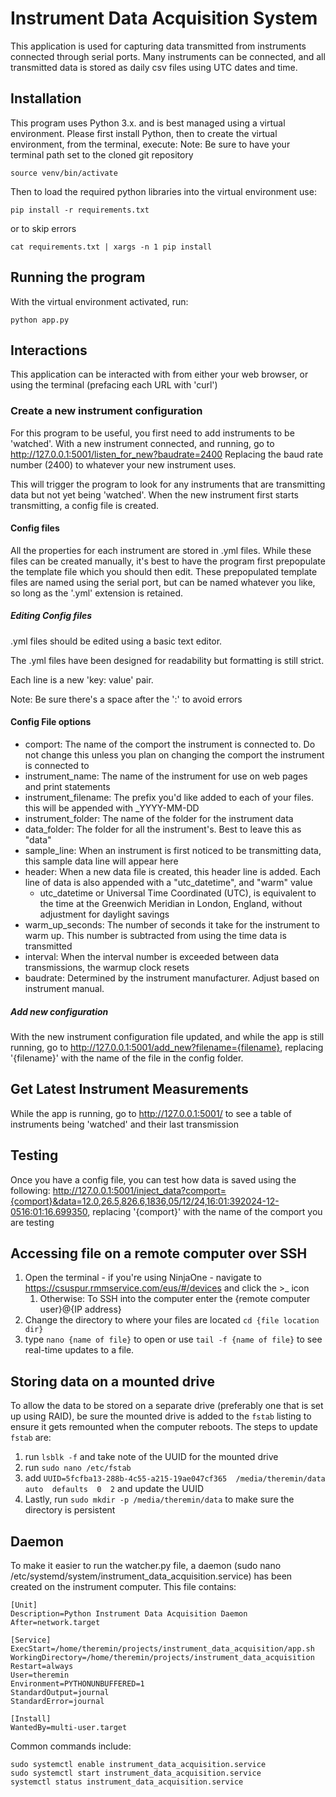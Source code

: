 # Instrument Data Acquisition System

This application is used for capturing data transmitted from instruments connected through serial ports.
Many instruments can be connected, and all transmitted data is stored as daily csv files using UTC dates and time.

## Installation
This program uses Python 3.x. and is best managed using a virtual environment. Please first install Python, then to create the virtual environment, from the terminal, execute:
Note: Be sure to have your terminal path set to the cloned git repository

```python3 -m venv venv
source venv/bin/activate
```
Then to load the required python libraries into the virtual environment use:
```
pip install -r requirements.txt 
```
or to skip errors
```
cat requirements.txt | xargs -n 1 pip install
```

## Running the program
With the virtual environment activated, run:
```
python app.py
```

## Interactions
This application can be interacted with from either your web browser, or using the terminal (prefacing each URL with 'curl')


### Create a new instrument configuration
For this program to be useful, you first need to add instruments to be 'watched'.
With a new instrument connected, and running, go to http://127.0.0.1:5001/listen_for_new?baudrate=2400
Replacing the baud rate number (2400) to whatever your new instrument uses.

This will trigger the program to look for any instruments that are transmitting data but not yet being 'watched'.
When the new instrument first starts transmitting, a config file is created.

#### Config files
All the properties for each instrument are stored in .yml files.
While these files can be created manually, it's best to have the program first prepopulate the template file which you should then edit.
These prepopulated template files are named using the serial port, but can be named whatever you like, so long as the '.yml' extension is retained.

##### Editing Config files
.yml files should be edited using a basic text editor.

The .yml files have been designed for readability but formatting is still strict.

Each line is a new 'key: value' pair.

Note: Be sure there's a space after the ':' to avoid errors

#### Config File options
* comport: The name of the comport the instrument is connected to. Do not change this unless you plan on changing the comport the instrument is connected to
* instrument_name: The name of the instrument for use on web pages and print statements
* instrument_filename: The prefix you'd like added to each of your files. this will be appended with _YYYY-MM-DD
* instrument_folder: The name of the folder for the instrument data
* data_folder: The folder for all the instrument's. Best to leave this as "data"
* sample_line: When an instrument is first noticed to be transmitting data, this sample data line will appear here
* header: When a new data file is created, this header line is added. Each line of data is also appended with a "utc_datetime", and "warm" value
  * utc_datetime or Universal Time Coordinated (UTC), is equivalent to the time at the Greenwich Meridian in London, England, without adjustment for daylight savings
* warm_up_seconds: The number of seconds it take for the instrument to warm up. This number is subtracted from using the time data is transmitted
* interval: When the interval number is exceeded between data transmissions, the warmup clock resets
* baudrate: Determined by the instrument manufacturer. Adjust based on instrument manual.

##### Add new configuration
With the new instrument configuration file updated, and while the app is still running, go to http://127.0.0.1:5001/add_new?filename={filename}, replacing '{filename}' with the name of the file in the config folder.

## Get Latest Instrument Measurements
While the app is running, go to http://127.0.0.1:5001/ to see a table of instruments being 'watched' and their last transmission

## Testing
Once you have a config file, you can test how data is saved using the following:
http://127.0.0.1:5001/inject_data?comport={comport}&data=12.0,26.5,826.6,1836,05/12/24,16:01:392024-12-0516:01:16.699350, replacing '{comport}' with the name of the comport you are testing



## Accessing file on a remote computer over SSH
1. Open the terminal - if you're using NinjaOne - navigate to https://csuspur.rmmservice.com/eus/#/devices and click the >_ icon
   1. Otherwise: To SSH into the computer enter the {remote computer user}@{IP address}
1. Change the directory to where your files are located ```cd {file location dir}```
1. type ```nano {name of file}``` to open or use ```tail -f {name of file}``` to see real-time updates to a file.


## Storing data on a mounted drive
To allow the data to be stored on a separate drive (preferably one that is set up using RAID),
be sure the mounted drive is added to the ```fstab``` listing to ensure it gets remounted when the computer reboots.
The steps to update ```fstab``` are:
1. run ```lsblk -f``` and take note of the UUID for the mounted drive
1. run  ```sudo nano /etc/fstab```
1. add ```UUID=5fcfba13-288b-4c55-a215-19ae047cf365  /media/theremin/data  auto  defaults  0  2``` and update the UUID
1. Lastly, run ```sudo mkdir -p /media/theremin/data``` to make sure the directory is persistent

## Daemon
To make it easier to run the watcher.py file, a daemon (sudo nano /etc/systemd/system/instrument_data_acquisition.service)  has been created on the instrument computer.
This file contains:
```
[Unit]
Description=Python Instrument Data Acquisition Daemon
After=network.target

[Service]
ExecStart=/home/theremin/projects/instrument_data_acquisition/app.sh
WorkingDirectory=/home/theremin/projects/instrument_data_acquisition
Restart=always
User=theremin
Environment=PYTHONUNBUFFERED=1
StandardOutput=journal
StandardError=journal

[Install]
WantedBy=multi-user.target
```
Common commands include:


```
sudo systemctl enable instrument_data_acquisition.service
sudo systemctl start instrument_data_acquisition.service
systemctl status instrument_data_acquisition.service
```